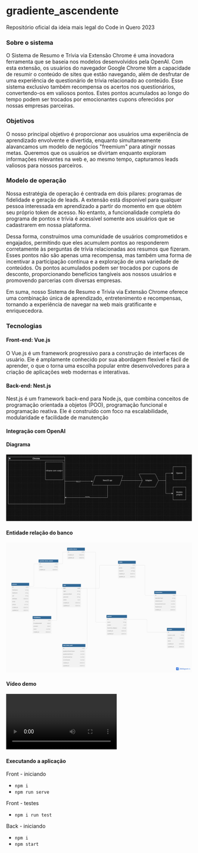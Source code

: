 # gradiente_ascendente

Repositório oficial da ideia mais legal do Code in Quero 2023

<!-- ### Sobre o sistema
É uma extensão do chrome que utiliza dos modelos da openAI para resumir o conteúdo de sites que usuário estiverem usando gera perguntas de trívia sobre o mesmo e converte acertos em pontos, que no final são trocados por cupons de empresas parceiras.


### Objetivos
Com um sistema de usuários fremium que diverte e capta leads

### Modelo de operação
Nosso modelo de operação foca em programas de fidelidade e coleta de leads para parceiros. A extensão é aberta para quem quiser aprender e tiver seu próprio token, mas os usuários só tem acesso ao programa de pontos caso cadastrados.

 -->

### Sobre o sistema

O Sistema de Resumo e Trívia via Extensão Chrome é uma inovadora ferramenta que se baseia nos modelos desenvolvidos pela OpenAI. Com esta extensão, os usuários do navegador Google Chrome têm a capacidade de resumir o conteúdo de sites que estão navegando, além de desfrutar de uma experiência de questionário de trívia relacionado ao conteúdo. Esse sistema exclusivo também recompensa os acertos nos questionários, convertendo-os em valiosos pontos. Estes pontos acumulados ao longo do tempo podem ser trocados por emocionantes cupons oferecidos por nossas empresas parceiras.

### Objetivos

O nosso principal objetivo é proporcionar aos usuários uma experiência de aprendizado envolvente e divertida, enquanto simultaneamente alavancamos um modelo de negócios "freemium" para atingir nossas metas. Queremos que os usuários se divirtam enquanto exploram informações relevantes na web e, ao mesmo tempo, capturamos leads valiosos para nossos parceiros.

### Modelo de operação

Nossa estratégia de operação é centrada em dois pilares: programas de fidelidade e geração de leads. A extensão está disponível para qualquer pessoa interessada em aprendizado a partir do momento em que obtém seu próprio token de acesso. No entanto, a funcionalidade completa do programa de pontos e trívia é acessível somente aos usuários que se cadastrarem em nossa plataforma.

Dessa forma, construímos uma comunidade de usuários comprometidos e engajados, permitindo que eles acumulem pontos ao responderem corretamente às perguntas de trívia relacionadas aos resumos que fizeram. Esses pontos não são apenas uma recompensa, mas também uma forma de incentivar a participação contínua e a exploração de uma variedade de conteúdos. Os pontos acumulados podem ser trocados por cupons de desconto, proporcionando benefícios tangíveis aos nossos usuários e promovendo parcerias com diversas empresas.

Em suma, nosso Sistema de Resumo e Trívia via Extensão Chrome oferece uma combinação única de aprendizado, entretenimento e recompensas, tornando a experiência de navegar na web mais gratificante e enriquecedora.

### Tecnologias

#### Front-end: Vue.js

O Vue.js é um framework progressivo para a construção de interfaces de usuário. Ele é amplamente conhecido por sua abordagem flexível e fácil de aprender, o que o torna uma escolha popular entre desenvolvedores para a criação de aplicações web modernas e interativas.

#### Back-end: Nest.js

Nest.js é um framework back-end para Node.js, que combina conceitos de programação orientada a objetos (POO), programação funcional e programação reativa. Ele é construído com foco na escalabilidade, modularidade e facilidade de manutenção

#### Integração com OpenAI

#### Diagrama

![Imagem do diagrama](/assets/print1.png)

#### Entidade relação do banco
![Entidade relação do banco](/assets/Untitled.png)

#### Vídeo demo
![Vídeo](/assets/video.webm)

#### Executando a aplicação

Front - iniciando

- `npm i`
- `npm run serve`

Front - testes

- `npm i run test`

Back - iniciando

- `npm i`
- `npm start`
